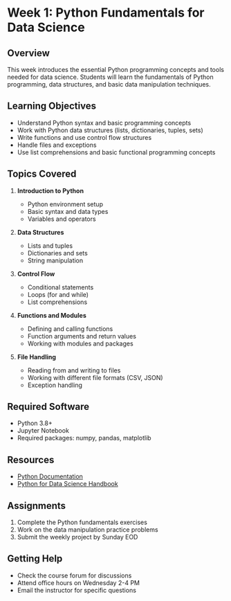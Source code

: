 # Week 1: Python Fundamentals for Data Science

## Overview
This week introduces the essential Python programming concepts and tools needed for data science. Students will learn the fundamentals of Python programming, data structures, and basic data manipulation techniques.

## Learning Objectives
- Understand Python syntax and basic programming concepts
- Work with Python data structures (lists, dictionaries, tuples, sets)
- Write functions and use control flow structures
- Handle files and exceptions
- Use list comprehensions and basic functional programming concepts

## Topics Covered
1. **Introduction to Python**
   - Python environment setup
   - Basic syntax and data types
   - Variables and operators

2. **Data Structures**
   - Lists and tuples
   - Dictionaries and sets
   - String manipulation

3. **Control Flow**
   - Conditional statements
   - Loops (for and while)
   - List comprehensions

4. **Functions and Modules**
   - Defining and calling functions
   - Function arguments and return values
   - Working with modules and packages

5. **File Handling**
   - Reading from and writing to files
   - Working with different file formats (CSV, JSON)
   - Exception handling

## Required Software
- Python 3.8+
- Jupyter Notebook
- Required packages: numpy, pandas, matplotlib

## Resources
- [Python Documentation](https://docs.python.org/3/)
- [Python for Data Science Handbook](https://jakevdp.github.io/PythonDataScienceHandbook/)

## Assignments
1. Complete the Python fundamentals exercises
2. Work on the data manipulation practice problems
3. Submit the weekly project by Sunday EOD

## Getting Help
- Check the course forum for discussions
- Attend office hours on Wednesday 2-4 PM
- Email the instructor for specific questions
